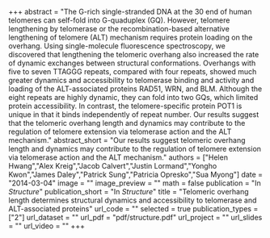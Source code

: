+++
abstract = "The G-rich single-stranded DNA at the 30 end of human telomeres can self-fold into G-quaduplex (GQ). However, telomere lengthening by telomerase or the recombination-based alternative lengthening of telomere (ALT) mechanism requires protein loading on the overhang. Using single-molecule fluorescence spectroscopy, we discovered that lengthening the telomeric overhang also increased the rate of dynamic exchanges between structural conformations. Overhangs with five to seven TTAGGG repeats, compared with four repeats, showed much greater dynamics and accessibility to telomerase binding and activity and loading of the ALT-associated proteins RAD51, WRN, and BLM. Although the eight repeats are highly dynamic, they can fold into two GQs, which limited protein accessibility. In contrast, the telomere-specific protein POT1 is unique in that it binds independently of repeat number. Our results suggest that the telomeric overhang length and dynamics may contribute to the regulation of telomere extension via telomerase action and the ALT mechanism."
abstract_short = "Our results suggest telomeric overhang length and dynamics may contribute to the regulation of telomere extension via telomerase action and the ALT mechanism."
authors = ["Helen Hwang","Alex Kreig","Jacob Calvert","Justin Lormand","Yongho Kwon","James Daley","Patrick Sung","Patricia Opresko","Sua Myong"]
date = "2014-03-04"
image = ""
image_preview = ""
math = false
publication = "In *Structure*"
publication_short = "In *Structure*"
title = "Telomeric overhang length determines structural dynamics and accessibility to telomerase and ALT-associated proteins"
url_code = ""
selected = true
publication_types = ["2"]
url_dataset = ""
url_pdf = "pdf/structure.pdf"
url_project = ""
url_slides = ""
url_video = ""
+++